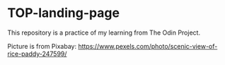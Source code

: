 # TOP-landing-page

This repository is a practice of my learning from The Odin Project.

Picture is from Pixabay: https://www.pexels.com/photo/scenic-view-of-rice-paddy-247599/